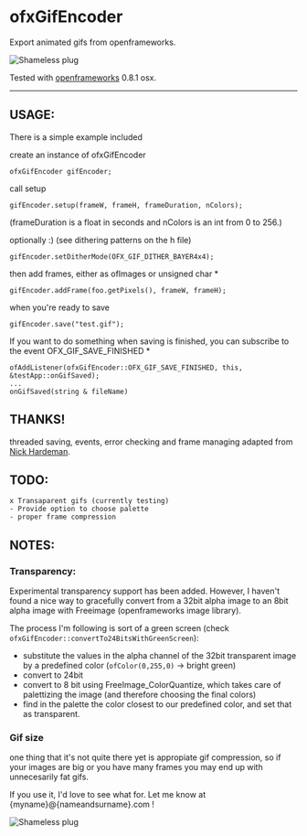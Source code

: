 # ofxGifEncoder

Export animated gifs from openframeworks. 

![Shameless plug](http://ofxgif.jesusgollonet.com/img/plug1.gif)

Tested with [openframeworks](http://openframeworks.cc/) 0.8.1 osx. 

___

## USAGE:

There is a simple example included

create an instance of ofxGifEncoder

	ofxGifEncoder gifEncoder;
		
call setup 
	
	gifEncoder.setup(frameW, frameH, frameDuration, nColors);
	
(frameDuration is a float in seconds and nColors is an int from 0 to 256.)

optionally  :) (see dithering patterns on the h file)
		
	gifEncoder.setDitherMode(OFX_GIF_DITHER_BAYER4x4);
    
then add frames, either as ofImages or unsigned char * 
	
	gifEncoder.addFrame(foo.getPixels(), frameW, frameH);
	
when you're ready to save
	
	gifEncoder.save("test.gif");
	
If you want to do something when saving is finished, you can subscribe to the event OFX_GIF_SAVE_FINISHED *
	
	ofAddListener(ofxGifEncoder::OFX_GIF_SAVE_FINISHED, this, &testApp::onGifSaved);
	...
	onGifSaved(string & fileName)
	
## THANKS!	
	
threaded saving, events, error checking and frame managing adapted from [Nick Hardeman](https://github.com/NickHardeman/ofxGifEncoder/tree/threaded  "Nick Hardeman"). 
	

## TODO:

	x Transaparent gifs (currently testing)
	- Provide option to choose palette
	- proper frame compression
	
## NOTES:

### Transparency:

Experimental transparency support has been added. However, I haven't found a nice way to gracefully convert from a 32bit alpha image to an 8bit alpha image with Freeimage (openframeworks image library). 

The process I'm following is sort of a green screen (check `ofxGifEncoder::convertTo24BitsWithGreenScreen`):

- substitute the values in the alpha channel of the 32bit transparent image by a predefined color (`ofColor(0,255,0)` -> bright green)
- convert to 24bit 
- convert to 8 bit using FreeImage_ColorQuantize, which takes care of palettizing the image (and therefore choosing the final colors)
- find in the palette the color closest to our predefined color, and set that as transparent.

### Gif size

one thing that it's not quite there yet is appropiate gif compression, so if your images are big or you have many frames you may end up with unnecesarily fat gifs. 

If you use it, I'd love to see what for. Let me know at {myname}@{nameandsurname}.com !
	
![Shameless plug](http://ofxgif.jesusgollonet.com/img/plug2.gif)